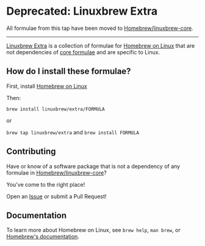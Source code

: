 # Deprecated: Linuxbrew Extra

All formulae from this tap have been moved to [Homebrew/linuxbrew-core](https://github.com/Homebrew/linuxbrew-core).

---

[Linuxbrew Extra](https://github.com/Linuxbrew/homebrew-extra) is a collection of formulae for [Homebrew on Linux](https://github.com/Homebrew/brew) that are not dependencies of [core formulae](https://github.com/Homebrew/linuxbrew-core) and are specific to Linux.

## How do I install these formulae?

First, install [Homebrew on Linux](https://docs.brew.sh/Homebrew-on-Linux)

Then:

```
brew install linuxbrew/extra/FORMULA
```

or

`brew tap linuxbrew/extra` and `brew install FORMULA`

## Contributing

Have or know of a software package that is not a dependency of any formulae in [Homebrew/linuxbrew-core](https://github.com/Homebrew/linuxbrew-core)?

You've come to the right place!

Open an [Issue](https://github.com/Linuxbrew/homebrew-extra/issues/new) or submit a Pull Request!

## Documentation

To learn more about Homebrew on Linux, see `brew help`, `man brew`, or [Homebrew's documentation](https://github.com/Homebrew/brew/tree/master/docs#readme).
